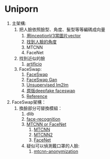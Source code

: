 # Uniporn

1. 主架構:
	1. 把人臉依照臉型、角度、髮型等等編碼成向量
		1. [用inceptionV3當圖片vector](https://github.com/david30907d/artificio/blob/master/similar_images_TL/similar_images_TL.py)
		2. [找到人臉的角度](https://github.com/mpatacchiola/deepgaze)
		3. MTCNN
		4. FaceNet
	2. 找到近似的臉 
		1. [artificio](https://github.com/david30907d/artificio/blob/master/similar_images_TL/similar_images_TL.py)
	3. FaceSwap:
		1. [FaceSwap](https://github.com/wuhuikai/FaceSwap)
		2. [FaceSwap Gan](https://github.com/shaoanlu/faceswap-GAN)
		3. [Unsupervised Im2Im](https://github.com/zsdonghao/Unsup-Im2Im)
		4. [原版deepfake faceswap](https://github.com/deepfakes/faceswap)
		5. [Reference](https://l.facebook.com/l.php?u=https%3A%2F%2Fwww.limitlessiq.com%2Fnews%2Fpost%2Fview%2Fid%2F3874%2F&h=AT3PyIoCqSShQv4V4Y3FSLli4_ma1fY3JR1jEScyPpqNdjeTc_OU8_LeZJ2XBqOGnd_ffh24dN-VLMjRS8Hun8i997TIS-TPM0IKyB5depoqoDw3AtBBIYBK4Ar-dV8VLReurXJtRlLKtuL6VAYxxywOo2c)
2. FaceSwap架構：
	1. 換臉部分可替換模組：
		1. dlib
		2. [face-recognition](https://github.com/ageitgey/face_recognition)
		3. [MTCNN or FaceNet](https://hk.saowen.com/a/9b30c255320206df2fe9c91f021473e8aa0ceaa09e4e2e60aad09b0afe3429ab)
			1. [MTCNN](https://github.com/ipazc/mtcnn)
			2. [MTCNN2](https://github.com/pangyupo/mxnet_mtcnn_face_detection)
			3. [FaceNet](https://github.com/davidsandberg/facenet)
		4. 疑似可以偵測戴口罩的人臉:
			1. [mtcnn-anonymization](https://github.com/CyberAILab/MTCNN-tf-anonymization)